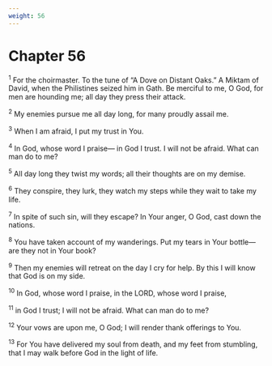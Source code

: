 ```yaml
---
weight: 56
---
```


# Chapter 56

<sup>1</sup> For the choirmaster. To the tune of “A Dove on Distant Oaks.” A Miktam of David, when the Philistines seized him in Gath. Be merciful to me, O God, for men are hounding me; all day they press their attack. 

<sup>2</sup> My enemies pursue me all day long, for many proudly assail me. 

<sup>3</sup> When I am afraid, I put my trust in You. 

<sup>4</sup> In God, whose word I praise— in God I trust. I will not be afraid. What can man do to me? 

<sup>5</sup> All day long they twist my words; all their thoughts are on my demise. 

<sup>6</sup> They conspire, they lurk, they watch my steps while they wait to take my life. 

<sup>7</sup> In spite of such sin, will they escape? In Your anger, O God, cast down the nations. 

<sup>8</sup> You have taken account of my wanderings. Put my tears in Your bottle— are they not in Your book? 

<sup>9</sup> Then my enemies will retreat on the day I cry for help. By this I will know that God is on my side. 

<sup>10</sup> In God, whose word I praise, in the LORD, whose word I praise, 

<sup>11</sup> in God I trust; I will not be afraid. What can man do to me? 

<sup>12</sup> Your vows are upon me, O God; I will render thank offerings to You. 

<sup>13</sup> For You have delivered my soul from death, and my feet from stumbling, that I may walk before God in the light of life. 


